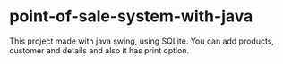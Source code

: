 # point-of-sale-system-with-java
This project made with java swing, using SQLite. You can add products, customer and details and also it has print option.
